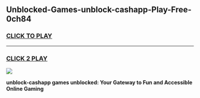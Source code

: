 
## Unblocked-Games-unblock-cashapp-Play-Free-0ch84
<h3>
<a href="https://premium76.site?title=unblock-cashapp&ref=18A1">CLICK TO PLAY</a></h3>
<hr>

<h3>
<a href="https://premium76.site?title=unblock-cashapp&ref=18A1">CLICK 2 PLAY</a>
  
</h3>

<a href="https://premium76.site?title=unblock-cashapp&ref=18A1"><img src="https://clearcache.store/games.png"></a>


**unblock-cashapp games unblocked: Your Gateway to Fun and Accessible Online Gaming**
